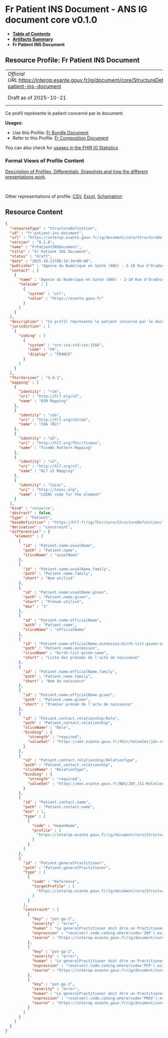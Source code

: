 # Fr Patient INS Document - ANS IG document core v0.1.0

* [**Table of Contents**](toc.md)
* [**Artifacts Summary**](artifacts.md)
* **Fr Patient INS Document**

## Resource Profile: Fr Patient INS Document 

| | |
| :--- | :--- |
| *Official URL*:https://interop.esante.gouv.fr/ig/document/core/StructureDefinition/fr-patient-ins-document | *Version*:0.1.0 |
| Draft as of 2025-10-21 | *Computable Name*:FrPatientINSDocument |

 
Ce profil représente le patient concerné par le document. 

**Usages:**

* Use this Profile: [Fr Bundle Document](StructureDefinition-fr-bundle-document.md)
* Refer to this Profile: [Fr Composition Document](StructureDefinition-fr-composition-document.md)

You can also check for [usages in the FHIR IG Statistics](https://packages2.fhir.org/xig/ans.document.fr.core|current/StructureDefinition/fr-patient-ins-document)

### Formal Views of Profile Content

 [Description of Profiles, Differentials, Snapshots and how the different presentations work](http://build.fhir.org/ig/FHIR/ig-guidance/readingIgs.html#structure-definitions). 

 

Other representations of profile: [CSV](StructureDefinition-fr-patient-ins-document.csv), [Excel](StructureDefinition-fr-patient-ins-document.xlsx), [Schematron](StructureDefinition-fr-patient-ins-document.sch) 



## Resource Content

```json
{
  "resourceType" : "StructureDefinition",
  "id" : "fr-patient-ins-document",
  "url" : "https://interop.esante.gouv.fr/ig/document/core/StructureDefinition/fr-patient-ins-document",
  "version" : "0.1.0",
  "name" : "FrPatientINSDocument",
  "title" : "Fr Patient INS Document",
  "status" : "draft",
  "date" : "2025-10-21T08:14:34+00:00",
  "publisher" : "Agence du Numérique en Santé (ANS) - 2-10 Rue d'Oradour-sur-Glane, 75015 Paris",
  "contact" : [
    {
      "name" : "Agence du Numérique en Santé (ANS) - 2-10 Rue d'Oradour-sur-Glane, 75015 Paris",
      "telecom" : [
        {
          "system" : "url",
          "value" : "https://esante.gouv.fr"
        }
      ]
    }
  ],
  "description" : "Ce profil représente le patient concerné par le document.",
  "jurisdiction" : [
    {
      "coding" : [
        {
          "system" : "urn:iso:std:iso:3166",
          "code" : "FR",
          "display" : "FRANCE"
        }
      ]
    }
  ],
  "fhirVersion" : "4.0.1",
  "mapping" : [
    {
      "identity" : "rim",
      "uri" : "http://hl7.org/v3",
      "name" : "RIM Mapping"
    },
    {
      "identity" : "cda",
      "uri" : "http://hl7.org/v3/cda",
      "name" : "CDA (R2)"
    },
    {
      "identity" : "w5",
      "uri" : "http://hl7.org/fhir/fivews",
      "name" : "FiveWs Pattern Mapping"
    },
    {
      "identity" : "v2",
      "uri" : "http://hl7.org/v2",
      "name" : "HL7 v2 Mapping"
    },
    {
      "identity" : "loinc",
      "uri" : "http://loinc.org",
      "name" : "LOINC code for the element"
    }
  ],
  "kind" : "resource",
  "abstract" : false,
  "type" : "Patient",
  "baseDefinition" : "https://hl7.fr/ig/fhir/core/StructureDefinition/fr-core-patient-ins",
  "derivation" : "constraint",
  "differential" : {
    "element" : [
      {
        "id" : "Patient.name:usualName",
        "path" : "Patient.name",
        "sliceName" : "usualName"
      },
      {
        "id" : "Patient.name:usualName.family",
        "path" : "Patient.name.family",
        "short" : "Nom utilisé"
      },
      {
        "id" : "Patient.name:usualName.given",
        "path" : "Patient.name.given",
        "short" : "Prénom utilisé",
        "max" : "1"
      },
      {
        "id" : "Patient.name:officialName",
        "path" : "Patient.name",
        "sliceName" : "officialName"
      },
      {
        "id" : "Patient.name:officialName.extension:birth-list-given-name",
        "path" : "Patient.name.extension",
        "sliceName" : "birth-list-given-name",
        "short" : "Liste des prénoms de l'acte de naissance"
      },
      {
        "id" : "Patient.name:officialName.family",
        "path" : "Patient.name.family",
        "short" : "Nom de naissance"
      },
      {
        "id" : "Patient.name:officialName.given",
        "path" : "Patient.name.given",
        "short" : "Premier prénom de l'acte de naissance"
      },
      {
        "id" : "Patient.contact.relationship:Role",
        "path" : "Patient.contact.relationship",
        "sliceName" : "Role",
        "binding" : {
          "strength" : "required",
          "valueSet" : "https://smt.esante.gouv.fr/fhir/ValueSet/jdv-role-informateur-cisis"
        }
      },
      {
        "id" : "Patient.contact.relationship:RelationType",
        "path" : "Patient.contact.relationship",
        "sliceName" : "RelationType",
        "binding" : {
          "strength" : "required",
          "valueSet" : "https://mos.esante.gouv.fr/NOS/JDV_J11-RelationPatient-CISIS/FHIR/JDV-J11-RelationPatient-CISIS"
        }
      },
      {
        "id" : "Patient.contact.name",
        "path" : "Patient.contact.name",
        "min" : 1,
        "type" : [
          {
            "code" : "HumanName",
            "profile" : [
              "https://interop.esante.gouv.fr/ig/document/core/StructureDefinition/fr-human-name-document"
            ]
          }
        ]
      },
      {
        "id" : "Patient.generalPractitioner",
        "path" : "Patient.generalPractitioner",
        "type" : [
          {
            "code" : "Reference",
            "targetProfile" : [
              "https://interop.esante.gouv.fr/ig/document/core/StructureDefinition/fr-practitioner-document"
            ]
          }
        ],
        "constraint" : [
          {
            "key" : "pat-gp-1",
            "severity" : "error",
            "human" : "Le generalPractitioner doit être un PractitionerRole contenant un code[typeCode] fixé à 'INF'.",
            "expression" : "resolve().code.coding.where(code='INF').exists()",
            "source" : "https://interop.esante.gouv.fr/ig/document/core/StructureDefinition/fr-patient-ins-document"
          },
          {
            "key" : "pat-gp-2",
            "severity" : "error",
            "human" : "Le generalPractitioner doit être un PractitionerRole contenant un code[functionCode] fixé à 'PCP'.",
            "expression" : "resolve().code.coding.where(code='PCP').exists()",
            "source" : "https://interop.esante.gouv.fr/ig/document/core/StructureDefinition/fr-patient-ins-document"
          },
          {
            "key" : "pat-gp-3",
            "severity" : "error",
            "human" : "Le generalPractitioner doit être un PractitionerRole contenant un code[classCode] fixé à 'PROV'.",
            "expression" : "resolve().code.coding.where(code='PROV').exists()",
            "source" : "https://interop.esante.gouv.fr/ig/document/core/StructureDefinition/fr-patient-ins-document"
          }
        ]
      }
    ]
  }
}

```
